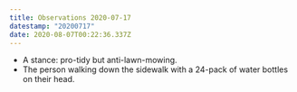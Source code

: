 ```yaml
---
title: Observations 2020-07-17
datestamp: "20200717"
date: 2020-08-07T00:22:36.337Z
---
```

- A stance: pro-tidy but anti-lawn-mowing.
- The person walking down the sidewalk with a 24-pack of water bottles on their head.